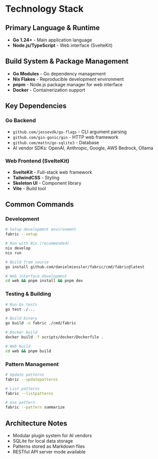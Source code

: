 # Technology Stack

## Primary Language & Runtime
- **Go 1.24+** - Main application language
- **Node.js/TypeScript** - Web interface (SvelteKit)

## Build System & Package Management
- **Go Modules** - Go dependency management
- **Nix Flakes** - Reproducible development environment
- **pnpm** - Node.js package manager for web interface
- **Docker** - Containerization support

## Key Dependencies
### Go Backend
- `github.com/jessevdk/go-flags` - CLI argument parsing
- `github.com/gin-gonic/gin` - HTTP web framework
- `github.com/mattn/go-sqlite3` - Database
- AI vendor SDKs: OpenAI, Anthropic, Google, AWS Bedrock, Ollama

### Web Frontend (SvelteKit)
- **SvelteKit** - Full-stack web framework
- **TailwindCSS** - Styling
- **Skeleton UI** - Component library
- **Vite** - Build tool

## Common Commands

### Development
```bash
# Setup development environment
fabric --setup

# Run with Nix (recommended)
nix develop
nix run

# Build from source
go install github.com/danielmiessler/fabric/cmd/fabric@latest

# Web interface development
cd web && pnpm install && pnpm dev
```

### Testing & Building
```bash
# Run Go tests
go test ./...

# Build binary
go build -o fabric ./cmd/fabric

# Docker build
docker build -f scripts/docker/Dockerfile .

# Web build
cd web && pnpm build
```

### Pattern Management
```bash
# Update patterns
fabric --updatepatterns

# List patterns
fabric --listpatterns

# Use pattern
fabric --pattern summarize
```

## Architecture Notes
- Modular plugin system for AI vendors
- SQLite for local data storage
- Patterns stored as Markdown files
- RESTful API server mode available
